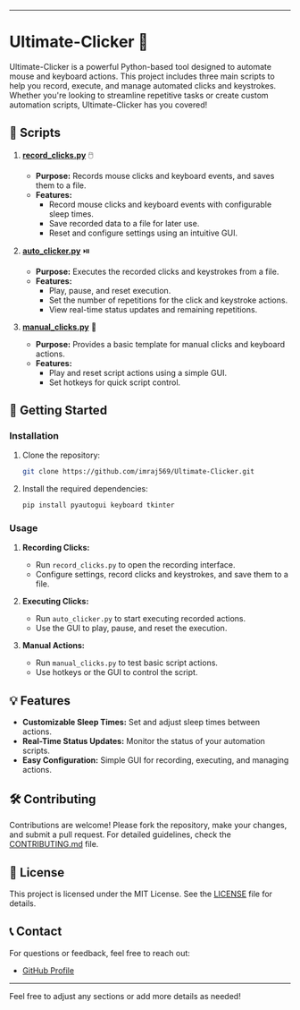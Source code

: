 
---

# Ultimate-Clicker 🎯

Ultimate-Clicker is a powerful Python-based tool designed to automate mouse and keyboard actions. This project includes three main scripts to help you record, execute, and manage automated clicks and keystrokes. Whether you're looking to streamline repetitive tasks or create custom automation scripts, Ultimate-Clicker has you covered!

## 📁 Scripts

1. **[record_clicks.py](record_clicks.py)** 🖱️
   - **Purpose:** Records mouse clicks and keyboard events, and saves them to a file.
   - **Features:**
     - Record mouse clicks and keyboard events with configurable sleep times.
     - Save recorded data to a file for later use.
     - Reset and configure settings using an intuitive GUI.

2. **[auto_clicker.py](auto_clicker.py)** ⏯️
   - **Purpose:** Executes the recorded clicks and keystrokes from a file.
   - **Features:**
     - Play, pause, and reset execution.
     - Set the number of repetitions for the click and keystroke actions.
     - View real-time status updates and remaining repetitions.

3. **[manual_clicks.py](manual_clicks.py)** 📝
   - **Purpose:** Provides a basic template for manual clicks and keyboard actions.
   - **Features:**
     - Play and reset script actions using a simple GUI.
     - Set hotkeys for quick script control.

## 🚀 Getting Started

### Installation

1. Clone the repository:
   ```bash
   git clone https://github.com/imraj569/Ultimate-Clicker.git
   ```

2. Install the required dependencies:
   ```bash
   pip install pyautogui keyboard tkinter
   ```

### Usage

1. **Recording Clicks:**
   - Run `record_clicks.py` to open the recording interface.
   - Configure settings, record clicks and keystrokes, and save them to a file.

2. **Executing Clicks:**
   - Run `auto_clicker.py` to start executing recorded actions.
   - Use the GUI to play, pause, and reset the execution.

3. **Manual Actions:**
   - Run `manual_clicks.py` to test basic script actions.
   - Use hotkeys or the GUI to control the script.

## 💡 Features

- **Customizable Sleep Times:** Set and adjust sleep times between actions.
- **Real-Time Status Updates:** Monitor the status of your automation scripts.
- **Easy Configuration:** Simple GUI for recording, executing, and managing actions.

## 🛠️ Contributing

Contributions are welcome! Please fork the repository, make your changes, and submit a pull request. For detailed guidelines, check the [CONTRIBUTING.md](CONTRIBUTING.md) file.

## 📄 License

This project is licensed under the MIT License. See the [LICENSE](LICENSE) file for details.

## 📞 Contact

For questions or feedback, feel free to reach out:

- [GitHub Profile](https://github.com/imraj569/)

---

Feel free to adjust any sections or add more details as needed!